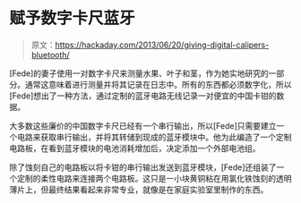 # 赋予数字卡尺蓝牙

> 原文：<https://hackaday.com/2013/06/20/giving-digital-calipers-bluetooth/>

[Fede]的妻子使用一对数字卡尺来测量水果、叶子和茎，作为她实地研究的一部分。通常这意味着进行测量并将其记录在日志中。所有的东西都必须数字化，所以[Fede]想出了一种方法，通过定制的蓝牙电路无线记录一对便宜的中国卡钳的数据。

大多数这些廉价的中国数字卡尺已经有一个串行输出，所以[Fede]只需要建立一个电路来获取串行输出，并将其转储到现成的蓝牙模块中。他为此编造了一个定制电路板，在看到蓝牙模块的电池消耗增加后，决定添加一个外部电池组。

除了蚀刻自己的电路板以将卡钳的串行输出发送到蓝牙模块，[Fede]还组装了一个定制的柔性电路来连接两个电路板。这只是一小块黄铜粘在用氯化铁蚀刻的透明薄片上，但最终结果看起来非常专业，就像是在家庭实验室里制作的东西。